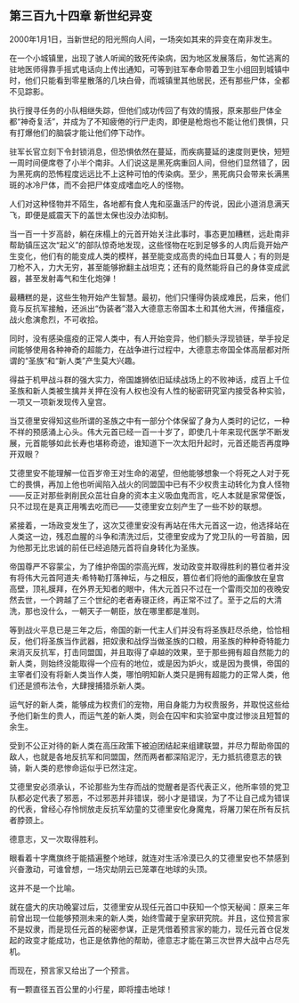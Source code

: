 ## 第三百九十四章 新世纪异变
2000年1月1日，当新世纪的阳光照向人间，一场突如其来的异变在南非发生。

在一个小城镇里，出现了骇人听闻的致死传染病，因为地区发展落后，匆忙逃离的驻地医师得靠手摇式电话向上传出通知，可等到驻军奉命带着卫生小组回到城镇中时，他们只能看到零星散落的几块白骨，而城镇里其他居民，还有那些尸体，全都不见踪影。

执行搜寻任务的小队相继失踪，但他们成功传回了有效的情报，原来那些尸体全都“神奇复活”，并成为了不知疲倦的行尸走肉，即便是枪炮也不能让他们畏惧，只有打爆他们的脑袋才能让他们停下动作。

驻军长官立刻下令封锁消息，但恐惧依然在蔓延，而疾病蔓延的速度则更快，短短一周时间便席卷了小半个南非。人们说这是黑死病重回人间，但他们显然错了，因为黑死病的恐怖程度远远比不上这种可怕的传染病。至少，黑死病只会带来长满黑斑的冰冷尸体，而不会把尸体变成嗜血吃人的怪物。

人们对这种怪物并不陌生，各地都有食人鬼和巫蛊活尸的传说，因此小道消息满天飞，即便是威震天下的盖世太保也没办法抑制。

当一百一十岁高龄，躺在床榻上的元首开始关注此事时，事态更加糟糕，远赴南非帮助镇压这次“起义”的部队惊奇地发现，这些怪物在吃到足够多的人肉后竟开始产生变化，他们有的能变成人类的模样，甚至能变成高贵的纯血日耳曼人；有的则是刀枪不入，力大无穷，甚至能够掀翻主战坦克；还有的竟然能将自己的身体变成武器，甚至发射毒气和生化炮弹！

最糟糕的是，这些生物开始产生智慧。最初，他们只懂得伪装成难民，后来，他们竟与反抗军接触，还派出“伪装者”潜入大德意志帝国本土和其他大洲，传播瘟疫，战火愈演愈烈，不可收拾。

同时，没有感染瘟疫的正常人类中，有人开始变异，他们额头浮现锁链，举手投足间能够使用各种神奇的超能力，在战争进行过程中，大德意志帝国全体高层都对所谓的“圣族”和“新人类”产生莫大兴趣。

得益于机甲战斗群的强大实力，帝国雄狮依旧延续战场上的不败神话，成百上千位圣族和新人类被生擒并关押在没有人权也没有人性的秘密研究室内接受各种实验，一项又一项新发现传入皇宫。

当艾德里安得知这些所谓的圣族之中有一部分个体保留了身为人类时的记忆，一种不祥的预感涌上心头。伟大元首已经一百一十岁了，即使几十年来现代医学不断发展，元首能够如此长寿也堪称奇迹，谁知道下一次太阳升起时，元首还能否再度睁开双眼？

艾德里安不能理解一位百岁帝王对生命的渴望，但他能够想象一个将死之人对于死亡的畏惧，再加上他也听闻陷入战火的同盟国中已有不少权贵主动转化为食人怪物——反正对那些剥削民众茁壮自身的资本主义吸血鬼而言，吃人本就是家常便饭，只不过现在是真正用嘴去吃而已——艾德里安立刻产生了一些不妙的联想。

紧接着，一场政变发生了，这次艾德里安没有再站在伟大元首这一边，他选择站在人类这一边，残忍血腥的斗争和清洗过后，艾德里安成为了党卫队的一号首脑，因为他那无比忠诚的前任已经追随元首将自身转化为圣族。

帝国尊严不容蒙尘，为了维护帝国的崇高光辉，发动政变并取得胜利的篡位者并没有将伟大元首阿道夫·希特勒打落神坛，与之相反，篡位者们将他的画像放在皇宫高壁，顶礼膜拜，在外界无知者的眼中，伟大元首只不过在一个雷雨交加的夜晚安然去世，一个跨越了三个世纪的老者寿寝正终，再正常不过了。至于之后的大清洗，那也没什么，一朝天子一朝臣，放在哪里都是准则。

等到战火平息已是三年之后，帝国的新一代主人们并没有将圣族赶尽杀绝，恰恰相反，他们将圣族当作武器，把奴隶和战俘当做圣族的口粮，用圣族的种种奇特能力来消灭反抗军，打击同盟国，并且取得了卓越的效果，至于那些拥有超自然能力的新人类，则始终没能取得一个应有的地位，或是因为妒火，或是因为畏惧，帝国的主宰者们没有将新人类当作人类，哪怕明知新人类只是拥有超能力的正常人类，他们还是颁布法令，大肆搜捕猎杀新人类。

运气好的新人类，能够成为权贵们的宠物，用自身能力为权贵服务，并取悦这些给予他们新生的贵人，而运气差的新人类，则会在囚牢和实验室中度过惨淡且短暂的余生。

受到不公正对待的新人类在高压政策下被迫团结起来组建联盟，并尽力帮助帝国的敌人，也就是各地反抗军和同盟国，然而两者都深陷泥泞，无力抵抗德意志的铁骑，新人类的悲惨命运似乎已然注定。

艾德里安必须承认，不论那些为生存而战的觉醒者是否代表正义，他所率领的党卫队都必定代表了邪恶，不过邪恶并非错误，弱小才是错误，为了不让自己成为错误的代表，曾经心存怜悯放走反抗军幼童的艾德里安化身魔鬼，将屠刀架在所有反抗者脖颈上。

德意志，又一次取得胜利。

眼看着十字鹰旗终于能插遍整个地球，就连对生活冷漠已久的艾德里安也不禁感到兴奋激动，可谁曾想，一场灾劫阴云已笼罩在地球的头顶。

这并不是一个比喻。

就在盛大的庆功晚宴过后，艾德里安从现任元首口中获知一个惊天秘闻：原来三年前曾出现一位能够预测未来的新人类，始终雪藏于皇家研究院。并且，这位预言家不是奴隶，而是现任元首的秘密参谋，正是凭借着预言家的能力，现任元首仓促发起的政变才能成功，也正是依靠他的帮助，德意志才能在第三次世界大战中占尽先机。

而现在，预言家又给出了一个预言。

有一颗直径五百公里的小行星，即将撞击地球！

